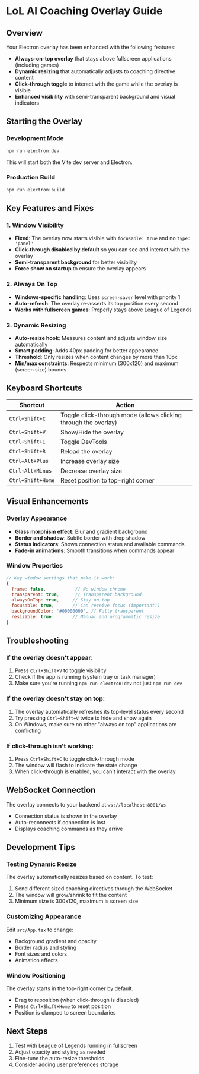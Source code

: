 # LoL AI Coaching Overlay Guide

## Overview
Your Electron overlay has been enhanced with the following features:
- **Always-on-top overlay** that stays above fullscreen applications (including games)
- **Dynamic resizing** that automatically adjusts to coaching directive content
- **Click-through toggle** to interact with the game while the overlay is visible
- **Enhanced visibility** with semi-transparent background and visual indicators

## Starting the Overlay

### Development Mode
```bash
npm run electron:dev
```
This will start both the Vite dev server and Electron.

### Production Build
```bash
npm run electron:build
```

## Key Features and Fixes

### 1. Window Visibility
- **Fixed**: The overlay now starts visible with `focusable: true` and no `type: 'panel'`
- **Click-through disabled by default** so you can see and interact with the overlay
- **Semi-transparent background** for better visibility
- **Force show on startup** to ensure the overlay appears

### 2. Always On Top
- **Windows-specific handling**: Uses `screen-saver` level with priority 1
- **Auto-refresh**: The overlay re-asserts its top position every second
- **Works with fullscreen games**: Properly stays above League of Legends

### 3. Dynamic Resizing
- **Auto-resize hook**: Measures content and adjusts window size automatically
- **Smart padding**: Adds 40px padding for better appearance
- **Threshold**: Only resizes when content changes by more than 10px
- **Min/max constraints**: Respects minimum (300x120) and maximum (screen size) bounds

## Keyboard Shortcuts

| Shortcut | Action |
|----------|--------|
| `Ctrl+Shift+C` | Toggle click-through mode (allows clicking through the overlay) |
| `Ctrl+Shift+V` | Show/Hide the overlay |
| `Ctrl+Shift+I` | Toggle DevTools |
| `Ctrl+Shift+R` | Reload the overlay |
| `Ctrl+Alt+Plus` | Increase overlay size |
| `Ctrl+Alt+Minus` | Decrease overlay size |
| `Ctrl+Shift+Home` | Reset position to top-right corner |

## Visual Enhancements

### Overlay Appearance
- **Glass morphism effect**: Blur and gradient background
- **Border and shadow**: Subtle border with drop shadow
- **Status indicators**: Shows connection status and available commands
- **Fade-in animations**: Smooth transitions when commands appear

### Window Properties
```javascript
// Key window settings that make it work:
{
  frame: false,           // No window chrome
  transparent: true,      // Transparent background
  alwaysOnTop: true,     // Stay on top
  focusable: true,       // Can receive focus (important!)
  backgroundColor: '#00000000', // Fully transparent
  resizable: true        // Manual and programmatic resize
}
```

## Troubleshooting

### If the overlay doesn't appear:
1. Press `Ctrl+Shift+V` to toggle visibility
2. Check if the app is running (system tray or task manager)
3. Make sure you're running `npm run electron:dev` not just `npm run dev`

### If the overlay doesn't stay on top:
1. The overlay automatically refreshes its top-level status every second
2. Try pressing `Ctrl+Shift+V` twice to hide and show again
3. On Windows, make sure no other "always on top" applications are conflicting

### If click-through isn't working:
1. Press `Ctrl+Shift+C` to toggle click-through mode
2. The window will flash to indicate the state change
3. When click-through is enabled, you can't interact with the overlay

## WebSocket Connection
The overlay connects to your backend at `ws://localhost:8001/ws`
- Connection status is shown in the overlay
- Auto-reconnects if connection is lost
- Displays coaching commands as they arrive

## Development Tips

### Testing Dynamic Resize
The overlay automatically resizes based on content. To test:
1. Send different sized coaching directives through the WebSocket
2. The window will grow/shrink to fit the content
3. Minimum size is 300x120, maximum is screen size

### Customizing Appearance
Edit `src/App.tsx` to change:
- Background gradient and opacity
- Border radius and styling
- Font sizes and colors
- Animation effects

### Window Positioning
The overlay starts in the top-right corner by default.
- Drag to reposition (when click-through is disabled)
- Press `Ctrl+Shift+Home` to reset position
- Position is clamped to screen boundaries

## Next Steps
1. Test with League of Legends running in fullscreen
2. Adjust opacity and styling as needed
3. Fine-tune the auto-resize thresholds
4. Consider adding user preferences storage